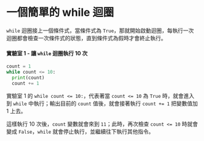 # 一個簡單的 while 迴圈

`while` 迴圈接上一個條件式，當條件式為 `True`，那就開始啟動迴圈，每執行一次迴圈都會檢查一次條件式的狀態，直到條件式為假時才會終止執行。

#### 實驗室 1 - 讓 `while` 迴圈執行 10 次

```python
count = 1
while count <= 10:
  print(count)
  count += 1
```

實驗室 1 的 `while count <= 10:`，代表著當 `count <= 10` 為 `True` 時，就會進入到 `while` 中執行；輸出目前的 `count` 值後，就會接著執行 `count += 1` 把變數值加 1 上去。

這樣執行 10 次後，`count` 變數就會來到 `11`；此時，再次檢查 `count <= 10` 時就會變成 `False`，`while` 就會停止執行，並繼續往下執行其他指令。

